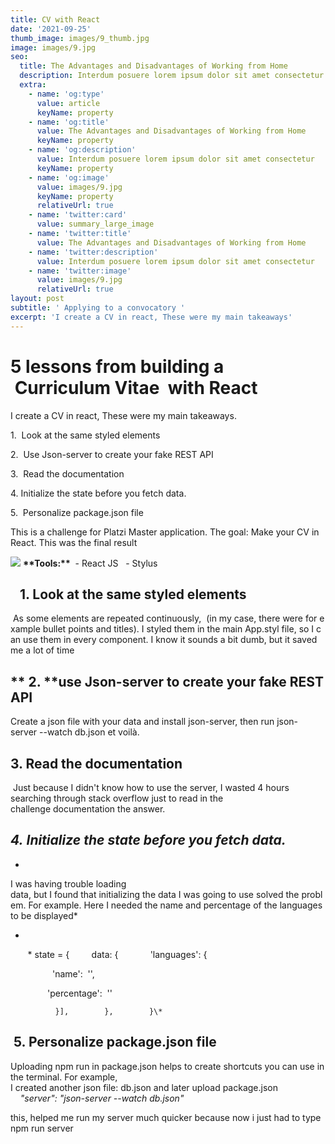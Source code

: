 ```yaml
---
title: CV with React
date: '2021-09-25'
thumb_image: images/9_thumb.jpg
image: images/9.jpg
seo:
  title: The Advantages and Disadvantages of Working from Home
  description: Interdum posuere lorem ipsum dolor sit amet consectetur
  extra:
    - name: 'og:type'
      value: article
      keyName: property
    - name: 'og:title'
      value: The Advantages and Disadvantages of Working from Home
      keyName: property
    - name: 'og:description'
      value: Interdum posuere lorem ipsum dolor sit amet consectetur
      keyName: property
    - name: 'og:image'
      value: images/9.jpg
      keyName: property
      relativeUrl: true
    - name: 'twitter:card'
      value: summary_large_image
    - name: 'twitter:title'
      value: The Advantages and Disadvantages of Working from Home
    - name: 'twitter:description'
      value: Interdum posuere lorem ipsum dolor sit amet consectetur
    - name: 'twitter:image'
      value: images/9.jpg
      relativeUrl: true
layout: post
subtitle: ' Applying to a convocatory '
excerpt: 'I create a CV in react, These were my main takeaways'
---
```

# **5 lessons from building a  Curriculum Vitae  with React**

I create a CV in react, These were my main takeaways.

1.  Look at the same styled elements

2.  Use Json-server to create your fake REST API

3.  Read the documentation

4. Initialize the state before you fetch data.

5.  Personalize package.json file

This is a challenge for Platzi Master application. The goal: Make your CV in React. This was the final result

![](/images/cv-react.png)
**\*\*Tools:\*\***  - React JS   - Stylus

##    1. Look at the same styled elements 

 As some elements are repeated continuously,  (in my case, there were for example bullet points and titles). I styled them in the main App.styl file, so I can use them in every component. I know it sounds a bit dumb, but it saved me a lot of time

## \*\*  **2.** \*\*use Json-server to create your fake REST API

Create a json file with your data and install json-server, then run json-server --watch db.json et voilà.

##

## 3. Read the documentation

 Just because I didn't know how to use the server, I wasted 4 hours searching through stack overflow just to read in the challenge documentation the answer.

## &#xA;*4. Initialize the state before you fetch data.*

*

I was having trouble loading data, but I found that initializing the data I was going to use solved the problem. For example. Here I needed the name and percentage of the languages to be displayed\*

*

       \* state = {
        data: {
            'languages': {

                 'name':  '', 

               'percentage':  '' 

              }],        },        }\*

##  5. Personalize package.json file

Uploading npm run in package.json helps to create shortcuts you can use in the terminal. For example, I created another json file: db.json and later upload package.json 
    *"server": "json-server --watch db.json"*

this, helped me run my server much quicker because now i just had to type npm run server
